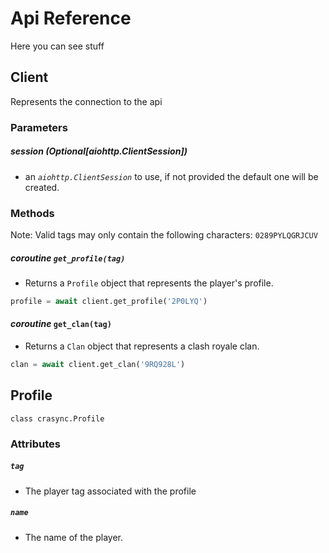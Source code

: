 # Api Reference

Here you can see stuff

## Client
Represents the connection to the api          
### Parameters   
##### **session** (*Optional[aiohttp.ClientSession]*) 
  - an *`aiohttp.ClientSession`* to use, if not provided the default one will be created. 

### Methods
Note: Valid tags may only contain the following characters: `0289PYLQGRJCUV`

##### *coroutine* **`get_profile(tag)`**
  - Returns a `Profile` object that represents the player's profile. 
```python
profile = await client.get_profile('2P0LYQ')
```

#### *coroutine* **`get_clan(tag)`**
  - Returns a `Clan` object that represents a clash royale clan.
```python
clan = await client.get_clan('9RQ928L')
```

## Profile
`class crasync.Profile`

### Attributes

##### **`tag`** 
  - The player tag associated with the profile
  
##### **`name`**
  - The name of the player.
